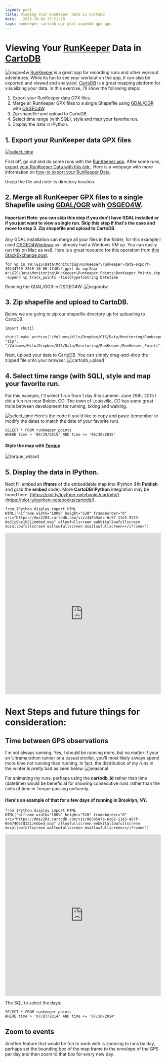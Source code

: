 ```yaml
---
layout: post
title: Viewing Your RunKeeper Data in CartoDB
date:   2015-10-06 17:21:10
tags: runkeeper cartodb ogr gdal osgeo4w gpx gps
---
```


# Viewing Your [RunKeeper](https://runkeeper.com/) Data in [CartoDB](https://cartodb.com/)
![osgoe4w](https://raw.githubusercontent.com/nygeog/runkeeper/master/img/home_page_slide.png)
[RunKeeper](https://runkeeper.com/) is a great app for recording runs and other workout adventures. While its fun to see your workout on the app, it can also be exported and viewed and analyzed. [CartoDB](https://cartodb.com/) is a great mapping platform for visualizing your data. In this exercise, I'll show the following steps:

1. Export your RunKeeper data GPX files. 
2. Merge all RunKeeper GPX files to a single Shapefile using [GDAL/OGR](http://www.gdal.org/index.html) with [OSGEO4W](http://trac.osgeo.org/osgeo4w/). 
3. Zip shapefile and upload to CartoDB. 
4. Select time range (with SQL), style and map your favorite run. 
5. Display the data in IPython. 

## 1. Export your RunKeeper data GPX files
[![select_time](https://raw.githubusercontent.com/nygeog/runkeeper/master/img/export_runkeeper.png)](https://runkeeper.com/exportDataForm)

First off, go out and do some runs with the [RunKeeper app](https://runkeeper.com/). After some runs, [export your RunKeeper Data with this link.](https://runkeeper.com/exportDataForm). Here is a webpage with more information on [how-to export your RunKeeper Data](https://support.runkeeper.com/hc/en-us/articles/201109886-How-to-Export-your-Runkeeper-data).
    
Unzip the file and note its directory location. 

## 2. Merge all RunKeeper GPX files to a single Shapefile using [GDAL/OGR](http://www.gdal.org/index.html) with [OSGEO4W](http://trac.osgeo.org/osgeo4w/).

#### Important Note: you can skip this step if you don't have GDAL installed or if you just want to view a single run. Skip this step if that's the case and move to step 3. Zip shapefile and upload to CartoDB. 

Any GDAL installation can merge all your files in the folder, for this example I used [OSGEO4Windows](http://trac.osgeo.org/osgeo4w/) as I already had a Windows VM up. You can easily run this on Mac as well. Here is a great resource for this operation from [this StackExchange post](http://gis.stackexchange.com/questions/159360/how-to-bulk-import-gpx-files-to-qgis-and-merge-into-a-single-shapefile).
    
    for %p in (W:\GIS\Data\Monitoring\RunKeeper\runkeeper-data-export-30244759-2015-10-06-1740\*.gpx) do ogr2ogr W:\GIS\Data\Monitoring\RunKeeper\RunKeeper_Points\RunKeeper_Points.shp -append %p track_points -fieldTypeToString DateTime    
    
Running the GDAL/OGR in OSGEO4W:
![osgoe4w](https://raw.githubusercontent.com/nygeog/runkeeper/master/img/osgeo4w.png)



## 3. Zip shapefile and upload to CartoDB. 
Below we are going to zip our shapefile directory up for uploading to CartoDB. 


    import shutil
    
    shutil.make_archive("/Volumes/Kilo/Dropbox/GIS/Data/Monitoring/RunKeeper/RunKeeper_Points", "zip", "/Volumes/Kilo/Dropbox/GIS/Data/Monitoring/RunKeeper/RunKeeper_Points")

Next, upload your data to CartoDB. You can simply drag-and-drop the zipped file onto your browser. 
![cartodb_upload](https://raw.githubusercontent.com/nygeog/runkeeper/master/img/cartodb_upload.png)

## 4. Select time range (with SQL), style and map your favorite run. 
For this example, I'll select 1 run from 1 day this summer. June 29th, 2015 I did a fun run near Bolder, CO. The town of Louisville, CO has some great trails between development for running, biking and walking. 

![select_time](https://raw.githubusercontent.com/nygeog/runkeeper/master/img/select_time.png)
Here's the code if you'd like to copy and paste (remember to modify the dates to match the date of your favorite run). 
    
    SELECT * FROM runkeeper_points 
    WHERE time > '06/29/2015' AND time <= '06/30/2015'
    
#### Style the map with [Torque](http://docs.cartodb.com/tutorials/introduction_torque.html)
![torque_wizard](https://raw.githubusercontent.com/nygeog/runkeeper/master/img/torque_wizard.png)   
    
    
## 5. Display the data in IPython. 
Next I'll embed an **iframe** of the embeddable map into IPython (Hit **Publish** and grab the **embed** code). More **CartoDB/IPython** integration may be found here: [https://plot.ly/ipython-notebooks/cartodb/](https://plot.ly/ipython-notebooks/cartodb/).


    from IPython.display import HTML
    HTML('<iframe width="100%" height="520" frameborder="0" src="https://dms2203.cartodb.com/viz/447b9adc-6c57-11e5-9129-0e31c9be1b51/embed_map" allowfullscreen webkitallowfullscreen mozallowfullscreen oallowfullscreen msallowfullscreen></iframe>')




<iframe width="100%" height="520" frameborder="0" src="https://dms2203.cartodb.com/viz/447b9adc-6c57-11e5-9129-0e31c9be1b51/embed_map" allowfullscreen webkitallowfullscreen mozallowfullscreen oallowfullscreen msallowfullscreen></iframe>



# Next Steps and future things for consideration:

## Time between GPS observations
I'm not always running. Yes, I should be running more, but no matter if your an Ultramarathon runner or a casual stroller, you'll most likely always spend more time not running than running. In fact, the distribution of my runs in the winter is pretty bad as seen below.
![seasonal](https://raw.githubusercontent.com/nygeog/runkeeper/master/img/seasonal.png)

For animating my runs, perhaps using the **cartodb_id** rather than time (datetime) would be beneficial for showing consecutive runs rather than the units of time in Torque passing uniformly. 

#### Here's an example of that for a few days of running in Brooklyn, NY.


    from IPython.display import HTML
    HTML('<iframe width="100%" height="520" frameborder="0" src="https://dms2203.cartodb.com/viz/06395e7a-6c62-11e5-a57f-0e674067d321/embed_map" allowfullscreen webkitallowfullscreen mozallowfullscreen oallowfullscreen msallowfullscreen></iframe>')




<iframe width="100%" height="520" frameborder="0" src="https://dms2203.cartodb.com/viz/06395e7a-6c62-11e5-a57f-0e674067d321/embed_map" allowfullscreen webkitallowfullscreen mozallowfullscreen oallowfullscreen msallowfullscreen></iframe>

The SQL to select the days:

	SELECT * FROM runkeeper_points 
	WHERE time > '07/07/2014' AND time <= '07/10/2014' 

## Zoom to events
Another feature that would be fun to work with is zooming to runs by day, perhaps set the bounding box of the map frame to the envelope of the GPS per day and then zoom to that box for every new day. 


    
